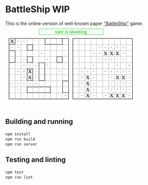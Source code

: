 # BattleShip WIP
This is the online version of well-known paper ["BatlleShip"](https://en.wikipedia.org/wiki/Battleship_(game)) game. 
![BattleShip](screenshot.png)
## Building and running
```
npm install
npm run build
npm run server
```
## Testing and linting
```
npm test
npm run lint
```
